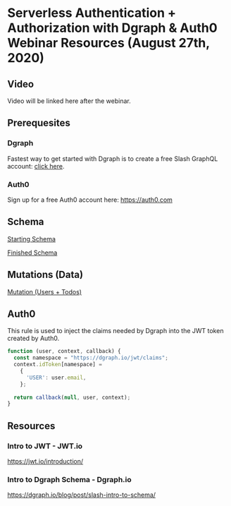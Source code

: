 # Serverless Authentication + Authorization with Dgraph & Auth0 Webinar Resources (August 27th, 2020)



## Video

Video will be linked here after the webinar.

## Prerequesites

### Dgraph
Fastest way to get started with Dgraph is to create a free Slash GraphQL account: [click here](https://slash.dgraph.io).

### Auth0

Sign up for a free Auth0 account here: https://auth0.com

## Schema 
[Starting Schema](https://github.com/dgraph-io/auth-webinar/blob/master/schema.graphql)

[Finished Schema](https://github.com/dgraph-io/auth-webinar/blob/master/finished-schema.graphql)

## Mutations (Data)
[Mutation (Users + Todos)](https://github.com/dgraph-io/auth-webinar/blob/master/sampleData.graphql)

## Auth0
This rule is used to inject the claims needed by Dgraph into the JWT token created by Auth0.

```js
function (user, context, callback) {
  const namespace = "https://dgraph.io/jwt/claims";
  context.idToken[namespace] =
    {
      'USER': user.email,
    };
  
  return callback(null, user, context);
}
```

## Resources
### Intro to JWT - JWT.io
https://jwt.io/introduction/

### Intro to Dgraph Schema - Dgraph.io
https://dgraph.io/blog/post/slash-intro-to-schema/
